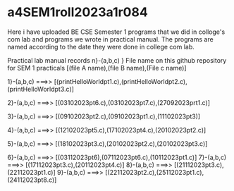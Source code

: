 # a4SEM1roll2023a1r084
Here i have uploaded BE CSE Semester 1 programs that we did in colloge's com lab and programs we wrote in practical manual. The programs are named according to the date they were done in college com lab.

Practical lab manual records n}-(a,b,c) } File name on this github repository for SEM 1 practicals [(file A name),(file B name),(File c name)]

1}-(a,b,c) ===>> [(printHelloWorldpt1.c),(printHelloWorldpt2.c),(printHelloWorldpt3.c)]

2}-(a,b,c) ===>> [(03102023pt6.c),(03102023pt7.c),(27092023prt1.c)]

3}-(a,b,c) ===>> [(09102023pt2.c),(09102023pt1.c),(11102023pt3)]

4}-(a,b,c) ===>> [(12102023pt5.c),(17102023pt4.c),(20102023pt2.c)]

5}-(a,b,c) ===>> [(18102023pt3.c),(20102023pt2.c),(20102023pt3.c)]

6}-(a,b,c) ===>> [(03112023pt6),(07112023pt6.c),(10112023pt1.c)]
7}-(a,b,c) ===>> [(17112023pt3.c),(20112023pt4.c)]
8}-(a,b,c) ===>> [(21112023pt3.c),(22112023pt1.c)]
9}-(a,b,c) ===>> [(22112023pt2.c),(25112023pt1.c),(24112023pt8.c)]
